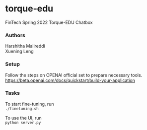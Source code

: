 # torque-edu
FinTech Spring 2022 Torque-EDU Chatbox<br>
### Authors
Harshitha Malireddi<br>
Xuening Leng<br>

### Setup
Follow the steps on OPENAI official set to prepare necessary tools.<br>
https://beta.openai.com/docs/quickstart/build-your-application

### Tasks
To start fine-tuning, run<br>
```./finetuning.sh```

To use the UI, run<br>
```python server.py```